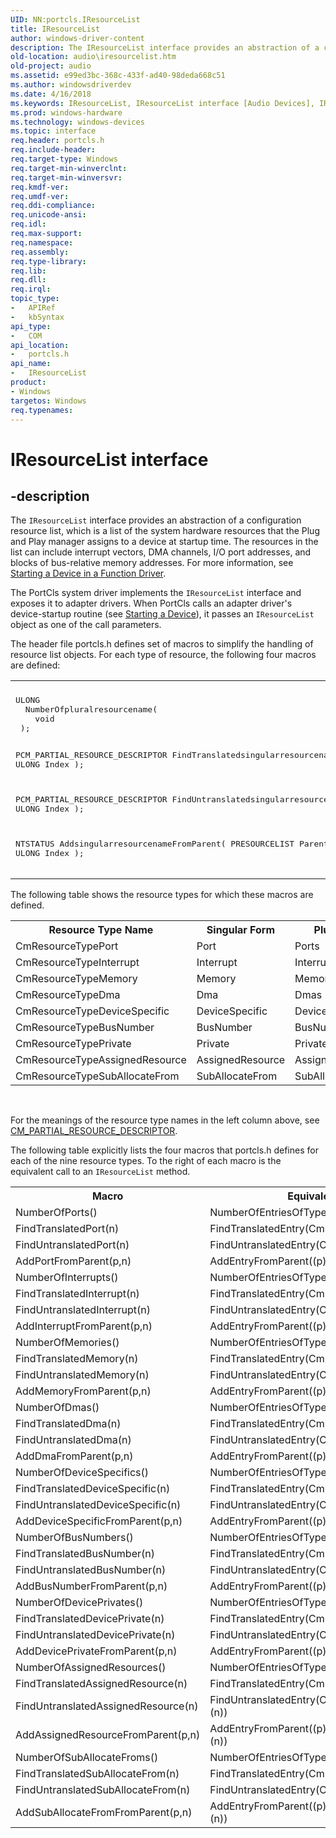 ```yaml
---
UID: NN:portcls.IResourceList
title: IResourceList
author: windows-driver-content
description: The IResourceList interface provides an abstraction of a configuration resource list, which is a list of the system hardware resources that the Plug and Play manager assigns to a device at startup time.
old-location: audio\iresourcelist.htm
old-project: audio
ms.assetid: e99ed3bc-368c-433f-ad40-98deda668c51
ms.author: windowsdriverdev
ms.date: 4/16/2018
ms.keywords: IResourceList, IResourceList interface [Audio Devices], IResourceList interface [Audio Devices],described, audio.iresourcelist, audmp-routines_beb718b9-c62d-46b8-9147-c9e4aa7faa28.xml, portcls/IResourceList
ms.prod: windows-hardware
ms.technology: windows-devices
ms.topic: interface
req.header: portcls.h
req.include-header: 
req.target-type: Windows
req.target-min-winverclnt: 
req.target-min-winversvr: 
req.kmdf-ver: 
req.umdf-ver: 
req.ddi-compliance: 
req.unicode-ansi: 
req.idl: 
req.max-support: 
req.namespace: 
req.assembly: 
req.type-library: 
req.lib: 
req.dll: 
req.irql: 
topic_type:
-	APIRef
-	kbSyntax
api_type:
-	COM
api_location:
-	portcls.h
api_name:
-	IResourceList
product:
- Windows
targetos: Windows
req.typenames: 
---
```


# IResourceList interface


## -description


The <code>IResourceList</code> interface provides an abstraction of a configuration resource list, which is a list of the system hardware resources that the Plug and Play manager assigns to a device at startup time. The resources in the list can include interrupt vectors, DMA channels, I/O port addresses, and blocks of bus-relative memory addresses. For more information, see <a href="https://msdn.microsoft.com/library/windows/hardware/ff563856">Starting a Device in a Function Driver</a>.

The PortCls system driver implements the <code>IResourceList</code> interface and exposes it to adapter drivers. When PortCls calls an adapter driver's device-startup routine (see <a href="https://msdn.microsoft.com/library/windows/hardware/ff563849">Starting a Device</a>), it passes an <code>IResourceList</code> object as one of the call parameters. 

The header file portcls.h defines set of macros to simplify the handling of resource list objects. For each type of resource, the following four macros are defined:
<div class="code"><span codelanguage=""><table>
<tr>
<th></th>
</tr>
<tr>
<td>
<pre>ULONG
  NumberOfpluralresourcename(
    void
 ); 

PCM_PARTIAL_RESOURCE_DESCRIPTOR
  FindTranslatedsingularresourcename(
    ULONG  Index
    );

PCM_PARTIAL_RESOURCE_DESCRIPTOR
  FindUntranslatedsingularresourcename(
    ULONG  Index
    );

NTSTATUS
  AddsingularresourcenameFromParent(
    PRESOURCELIST  Parent,
    ULONG  Index
    );</pre>
</td>
</tr>
</table></span></div>The following table shows the resource types for which these macros are defined.
<table>
<tr>
<th>Resource Type Name</th>
<th>Singular Form</th>
<th>Plural Form</th>
</tr>
<tr>
<td>
CmResourceTypePort

</td>
<td>
Port

</td>
<td>
Ports

</td>
</tr>
<tr>
<td>
CmResourceTypeInterrupt

</td>
<td>
Interrupt

</td>
<td>
Interrupts

</td>
</tr>
<tr>
<td>
CmResourceTypeMemory

</td>
<td>
Memory

</td>
<td>
Memories

</td>
</tr>
<tr>
<td>
CmResourceTypeDma

</td>
<td>
Dma

</td>
<td>
Dmas

</td>
</tr>
<tr>
<td>
CmResourceTypeDeviceSpecific

</td>
<td>
DeviceSpecific

</td>
<td>
DeviceSpecifics

</td>
</tr>
<tr>
<td>
CmResourceTypeBusNumber

</td>
<td>
BusNumber

</td>
<td>
BusNumbers

</td>
</tr>
<tr>
<td>
CmResourceTypePrivate

</td>
<td>
Private

</td>
<td>
Privates

</td>
</tr>
<tr>
<td>
CmResourceTypeAssignedResource

</td>
<td>
AssignedResource

</td>
<td>
AssignedResources

</td>
</tr>
<tr>
<td>
CmResourceTypeSubAllocateFrom

</td>
<td>
SubAllocateFrom

</td>
<td>
SubAllocateFroms

</td>
</tr>
</table> 

For the meanings of the resource type names in the left column above, see <a href="https://msdn.microsoft.com/96bf7bab-b8f5-439c-8717-ea6956ed0213">CM_PARTIAL_RESOURCE_DESCRIPTOR</a>.

The following table explicitly lists the four macros that portcls.h defines for each of the nine resource types. To the right of each macro is the equivalent call to an <code>IResourceList</code> method.
<table>
<tr>
<th>Macro</th>
<th>Equivalent IResourceList call</th>
</tr>
<tr>
<td>
NumberOfPorts()

</td>
<td>
NumberOfEntriesOfType(CmResourceTypePort)

</td>
</tr>
<tr>
<td>
FindTranslatedPort(n)

</td>
<td>
FindTranslatedEntry(CmResourceTypePort,(n))

</td>
</tr>
<tr>
<td>
FindUntranslatedPort(n)

</td>
<td>
FindUntranslatedEntry(CmResourceTypePort,(n))

</td>
</tr>
<tr>
<td>
AddPortFromParent(p,n)

</td>
<td>
AddEntryFromParent((p),CmResourceTypePort,(n))

</td>
</tr>
<tr>
<td>
NumberOfInterrupts()

</td>
<td>
NumberOfEntriesOfType(CmResourceTypeInterrupt)

</td>
</tr>
<tr>
<td>
FindTranslatedInterrupt(n)

</td>
<td>
FindTranslatedEntry(CmResourceTypeInterrupt,(n))

</td>
</tr>
<tr>
<td>
FindUntranslatedInterrupt(n)

</td>
<td>
FindUntranslatedEntry(CmResourceTypeInterrupt,(n))

</td>
</tr>
<tr>
<td>
AddInterruptFromParent(p,n)

</td>
<td>
AddEntryFromParent((p),CmResourceTypeInterrupt,(n))

</td>
</tr>
<tr>
<td>
NumberOfMemories()

</td>
<td>
NumberOfEntriesOfType(CmResourceTypeMemory)

</td>
</tr>
<tr>
<td>
FindTranslatedMemory(n)

</td>
<td>
FindTranslatedEntry(CmResourceTypeMemory,(n))

</td>
</tr>
<tr>
<td>
FindUntranslatedMemory(n)

</td>
<td>
FindUntranslatedEntry(CmResourceTypeMemory,(n))

</td>
</tr>
<tr>
<td>
AddMemoryFromParent(p,n)

</td>
<td>
AddEntryFromParent((p),CmResourceTypeMemory,(n))

</td>
</tr>
<tr>
<td>
NumberOfDmas()

</td>
<td>
NumberOfEntriesOfType(CmResourceTypeDma)

</td>
</tr>
<tr>
<td>
FindTranslatedDma(n)

</td>
<td>
FindTranslatedEntry(CmResourceTypeDma,(n))

</td>
</tr>
<tr>
<td>
FindUntranslatedDma(n)

</td>
<td>
FindUntranslatedEntry(CmResourceTypeDma,(n))

</td>
</tr>
<tr>
<td>
AddDmaFromParent(p,n)

</td>
<td>
AddEntryFromParent((p),CmResourceTypeDma,(n))

</td>
</tr>
<tr>
<td>
NumberOfDeviceSpecifics()

</td>
<td>
NumberOfEntriesOfType(CmResourceTypeDeviceSpecific)

</td>
</tr>
<tr>
<td>
FindTranslatedDeviceSpecific(n)

</td>
<td>
FindTranslatedEntry(CmResourceTypeDeviceSpecific,(n))

</td>
</tr>
<tr>
<td>
FindUntranslatedDeviceSpecific(n)

</td>
<td>
FindUntranslatedEntry(CmResourceTypeDeviceSpecific,(n))

</td>
</tr>
<tr>
<td>
AddDeviceSpecificFromParent(p,n)

</td>
<td>
AddEntryFromParent((p),CmResourceTypeDeviceSpecific,(n))

</td>
</tr>
<tr>
<td>
NumberOfBusNumbers()

</td>
<td>
NumberOfEntriesOfType(CmResourceTypeBusNumber)

</td>
</tr>
<tr>
<td>
FindTranslatedBusNumber(n)

</td>
<td>
FindTranslatedEntry(CmResourceTypeBusNumber,(n))

</td>
</tr>
<tr>
<td>
FindUntranslatedBusNumber(n)

</td>
<td>
FindUntranslatedEntry(CmResourceTypeBusNumber,(n))

</td>
</tr>
<tr>
<td>
AddBusNumberFromParent(p,n)

</td>
<td>
AddEntryFromParent((p),CmResourceTypeBusNumber,(n))

</td>
</tr>
<tr>
<td>
NumberOfDevicePrivates()

</td>
<td>
NumberOfEntriesOfType(CmResourceTypeDevicePrivate)

</td>
</tr>
<tr>
<td>
FindTranslatedDevicePrivate(n)

</td>
<td>
FindTranslatedEntry(CmResourceTypeDevicePrivate,(n))

</td>
</tr>
<tr>
<td>
FindUntranslatedDevicePrivate(n)

</td>
<td>
FindUntranslatedEntry(CmResourceTypeDevicePrivate,(n))

</td>
</tr>
<tr>
<td>
AddDevicePrivateFromParent(p,n)

</td>
<td>
AddEntryFromParent((p),CmResourceTypeDevicePrivate,(n))

</td>
</tr>
<tr>
<td>
NumberOfAssignedResources()

</td>
<td>
NumberOfEntriesOfType(CmResourceTypeAssignedResource)

</td>
</tr>
<tr>
<td>
FindTranslatedAssignedResource(n)

</td>
<td>
FindTranslatedEntry(CmResourceTypeAssignedResource,(n))

</td>
</tr>
<tr>
<td>
FindUntranslatedAssignedResource(n)

</td>
<td>
FindUntranslatedEntry(CmResourceTypeAssignedResource,(n))

</td>
</tr>
<tr>
<td>
AddAssignedResourceFromParent(p,n)

</td>
<td>
AddEntryFromParent((p),CmResourceTypeAssignedResource,(n))

</td>
</tr>
<tr>
<td>
NumberOfSubAllocateFroms()

</td>
<td>
NumberOfEntriesOfType(CmResourceTypeSubAllocateFrom)

</td>
</tr>
<tr>
<td>
FindTranslatedSubAllocateFrom(n)

</td>
<td>
FindTranslatedEntry(CmResourceTypeSubAllocateFrom,(n))

</td>
</tr>
<tr>
<td>
FindUntranslatedSubAllocateFrom(n)

</td>
<td>
FindUntranslatedEntry(CmResourceTypeSubAllocateFrom,(n))

</td>
</tr>
<tr>
<td>
AddSubAllocateFromFromParent(p,n)

</td>
<td>
AddEntryFromParent((p),CmResourceTypeSubAllocateFrom,(n))

</td>
</tr>
</table> 

